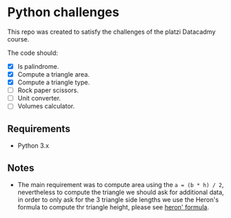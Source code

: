 # Python challenges

This repo was created to satisfy the challenges
of the platzi Datacadmy course.

The code should:
- [x] Is palindrome.
- [x] Compute a triangle area.
- [x] Compute a triangle type.
- [ ] Rock paper scissors.
- [ ] Unit converter.
- [ ] Volumes calculator.

## Requirements
- Python 3.x

## Notes
- The main requirement was to compute
area using the `a = (b * h) / 2`, nevertheless
to compute the triangle we should ask for 
additional data, in order to only ask for the 3 
triangle side lengths we use the Heron's formula
  to compute thr triangle height, please see [heron' formula](https://www.mathsisfun.com/geometry/herons-formula.html).
